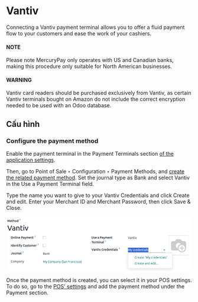 # Vantiv

Connecting a Vantiv payment terminal allows you to offer a fluid payment flow to your customers and
ease the work of your cashiers.

#### NOTE
Please note MercuryPay only operates with US and Canadian banks, making this procedure only
suitable for North American businesses.

#### WARNING
Vantiv card readers should be purchased exclusively from Vantiv, as certain Vantiv terminals
bought on Amazon do not include the correct encryption needed to be used with an Odoo database.

## Cấu hình

### Configure the payment method

Enable the payment terminal in the Payment Terminals section [of the application
settings](../../configuration.md#configuration-settings).

Then, go to Point of Sale ‣ Configuration ‣ Payment Methods, and [create
the related payment method](../../payment_methods.md). Set the journal type as Bank and
select Vantiv in the Use a Payment Terminal field.

Type the name you want to give to your Vantiv Credentials and click Create
and edit. Enter your Merchant ID and Merchant Password, then click
Save & Close.

![Vantiv payment method](../../../../../_images/vantiv-method.png)

Once the payment method is created, you can select it in your POS settings. To do so, go to the
[POS' settings](../../configuration.md#configuration-settings) and add the payment method under the
Payment section.
